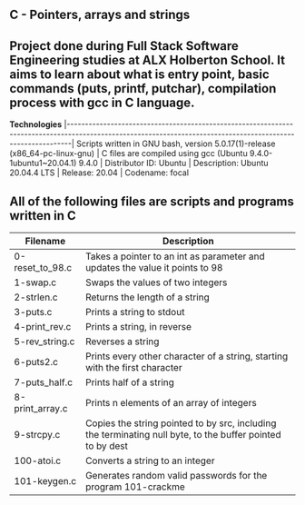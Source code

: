 __C - Pointers, arrays and strings__ 
--------------------------------------------------------------------------------------------------------------------------------------------------------------- 
Project done during Full Stack Software Engineering studies at ALX Holberton School. It aims to learn about what is entry point, basic commands (puts, printf, putchar), compilation process with gcc in C language.
---------------------------------------------------------------------------------------------------------------------------------------------------------------

__Technologies__
|-------------------------------------------------------------------------------------------------------------------------------------------------------------|
 Scripts written in GNU bash, version 5.0.17(1)-release (x86_64-pc-linux-gnu) 
| C files are compiled using gcc (Ubuntu 9.4.0-1ubuntu1~20.04.1) 9.4.0 
| Distributor ID:  Ubuntu
| Description:     Ubuntu 20.04.4 LTS
| Release:         20.04
| Codename:        focal
                                                                                                                       
                                                                                                                                      
 All of the following files are scripts and programs written in C 
---------------------------------------------------------------------------------------------------------------------------------------------------------------
                                                                                                                                                              
| __Filename__       |   __Description__  |
| -----------------  |  ---------------------------------------------------------------------------------------------------------------------------------------
| 0-reset_to_98.c	   |    Takes a pointer to an int as parameter and updates the value it points to 98  
| 1-swap.c	          |    Swaps the values of two integers   
| 2-strlen.c         |    Returns the length of a string                                                                                                 
| 3-puts.c	          |    Prints a string to stdout
| 4-print_rev.c	     |    Prints a string, in reverse
| 5-rev_string.c	    |    Reverses a string
| 6-puts2.c	         |    Prints every other character of a string, starting with the first character
| 7-puts_half.c	     |    Prints half of a string
| 8-print_array.c    |    Prints n elements of an array of integers
| 9-strcpy.c	        |    Copies the string pointed to by src, including the terminating null byte, to the buffer pointed to by dest
| 100-atoi.c	        |    Converts a string to an integer
| 101-keygen.c	      |    Generates random valid passwords for the program 101-crackme



